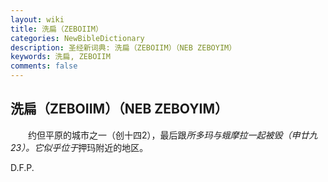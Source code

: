 ```yaml
---
layout: wiki
title: 洗扁（ZEBOIIM）
categories: NewBibleDictionary
description: 圣经新词典: 洗扁（ZEBOIIM）（NEB ZEBOYIM）
keywords: 洗扁, ZEBOIIM
comments: false
---
```


## 洗扁（ZEBOIIM）（NEB ZEBOYIM）

　　约但平原的城市之一（创十四2），最后跟*所多玛与蛾摩拉一起被毁（申廿九23）。它似乎位于*押玛附近的地区。

D.F.P.








